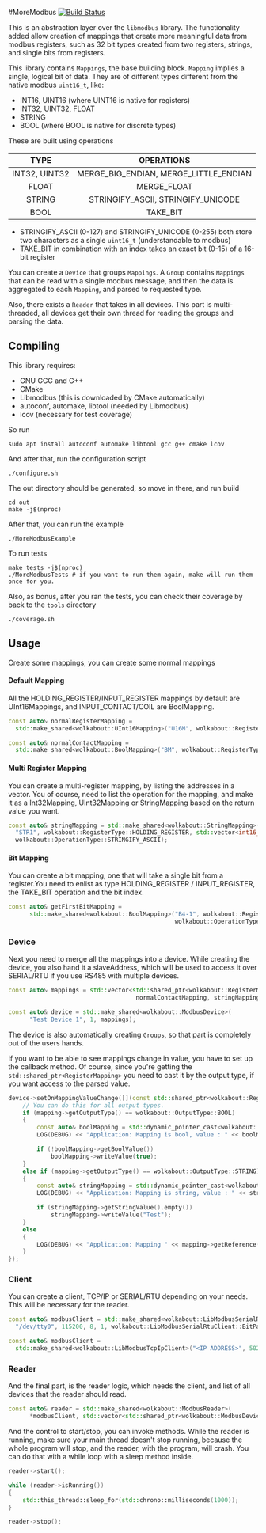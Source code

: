 #MoreModbus [![Build Status](https://travis-ci.com/Wolkabout/MoreModbus.svg?branch=master)](https://travis-ci.com/Wolkabout/MoreModbus)

This is an abstraction layer over the `libmodbus` library. The functionality added allow creation
of mappings that create more meaningful data from modbus registers, such as 32 bit types created from
two registers, strings, and single bits from registers.

This library contains `Mappings`, the base building block. `Mapping` implies a single, logical bit of data.
They are of different types different from the native modbus `uint16_t`, like:
- INT16, UINT16 (where UINT16 is native for registers)
- INT32, UINT32, FLOAT
- STRING
- BOOL (where BOOL is native for discrete types)

These are built using operations 

|      TYPE     |               OPERATIONS              |
|:-------------:|:-------------------------------------:|
| INT32, UINT32 | MERGE_BIG_ENDIAN, MERGE_LITTLE_ENDIAN |
|     FLOAT     |              MERGE_FLOAT              |
|     STRING    |   STRINGIFY_ASCII, STRINGIFY_UNICODE  |
|      BOOL     |                TAKE_BIT               |

- STRINGIFY_ASCII (0-127) and STRINGIFY_UNICODE (0-255) both store two characters as a 
single `uint16_t` (understandable to modbus)
- TAKE_BIT in combination with an index takes an exact bit (0-15) of a 16-bit register

You can create a `Device` that groups `Mappings`. A `Group` contains `Mappings` that can be read with a single
modbus message, and then the data is aggregated to each `Mapping`, and parsed to requested type.

Also, there exists a `Reader` that takes in all devices. This part is multi-threaded, all devices get their own thread
for reading the groups and parsing the data.

## Compiling

This library requires:
- GNU GCC and G++
- CMake
- Libmodbus (this is downloaded by CMake automatically)
- autoconf, automake, libtool (needed by Libmodbus)
- lcov (necessary for test coverage)

So run
```shell script
sudo apt install autoconf automake libtool gcc g++ cmake lcov
```

And after that, run the configuration script
```shell script
./configure.sh
```

The out directory should be generated, so move in there, and run build
```shell script
cd out
make -j$(nproc)
```

After that, you can run the example
```shell script
./MoreModbusExample
```

To run tests
```shell script
make tests -j$(nproc)
./MoreModbusTests # if you want to run them again, make will run them once for you.
```

Also, as bonus, after you ran the tests, you can check their coverage by back to the `tools` directory
```shell script
./coverage.sh
```

## Usage

Create some mappings, you can create some normal mappings

#### Default Mapping

All the HOLDING_REGISTER/INPUT_REGISTER mappings by default are UInt16Mappings,
and INPUT_CONTACT/COIL are BoolMapping.

```c++
const auto& normalRegisterMapping =
  std::make_shared<wolkabout::UInt16Mapping>("U16M", wolkabout::RegisterType::HOLDING_REGISTER, 0);

const auto& normalContactMapping =
  std::make_shared<wolkabout::BoolMapping>("BM", wolkabout::RegisterType::INPUT_CONTACT, 0);
```

#### Multi Register Mapping

You can create a multi-register mapping, by listing the addresses in a vector.
You of course, need to list the operation for the mapping,
and make it as a Int32Mapping, UInt32Mapping or StringMapping based on the return value you want.

```c++
const auto& stringMapping = std::make_shared<wolkabout::StringMapping>(
  "STR1", wolkabout::RegisterType::HOLDING_REGISTER, std::vector<int16_t>{0, 1, 2},
  wolkabout::OperationType::STRINGIFY_ASCII);
```

#### Bit Mapping

You can create a bit mapping,
one that will take a single bit from a register.You need to enlist as type HOLDING_REGISTER / INPUT_REGISTER,
the TAKE_BIT operation and the bit index.

```c++ 
const auto& getFirstBitMapping =
      std::make_shared<wolkabout::BoolMapping>("B4-1", wolkabout::RegisterType::HOLDING_REGISTER, 4,
                                               wolkabout::OperationType::TAKE_BIT, 0);
```

### Device

Next you need to merge all the mappings into a device. While creating the device, you also hand it a slaveAddress,
which will be used to access it over SERIAL/RTU if you use RS485 with multiple devices.

```c++
const auto& mappings = std::vector<std::shared_ptr<wolkabout::RegisterMapping>>{normalRegisterMapping, 
                                    normalContactMapping, stringMapping, getFirstBitMapping, getSecondBitMapping};

const auto& device = std::make_shared<wolkabout::ModbusDevice>(
      "Test Device 1", 1, mappings);
```

The device is also automatically creating `Groups`, so that part is completely out of the users hands.

If you want to be able to see mappings change in value, you have to set up the callback method.
Of course, since you're getting the `std::shared_ptr<RegisterMapping>` you need to cast it by the output type,
if you want access to the parsed value.

```c++
device->setOnMappingValueChange([](const std::shared_ptr<wolkabout::RegisterMapping>& mapping) {
    // You can do this for all output types.
    if (mapping->getOutputType() == wolkabout::OutputType::BOOL)
    {
        const auto& boolMapping = std::dynamic_pointer_cast<wolkabout::BoolMapping>(mapping);
        LOG(DEBUG) << "Application: Mapping is bool, value : " << boolMapping->getBoolValue();

        if (!boolMapping->getBoolValue())
            boolMapping->writeValue(true);
    }
    else if (mapping->getOutputType() == wolkabout::OutputType::STRING)
    {
        const auto& stringMapping = std::dynamic_pointer_cast<wolkabout::StringMapping>(mapping);
        LOG(DEBUG) << "Application: Mapping is string, value : " << stringMapping->getStringValue();

        if (stringMapping->getStringValue().empty())
            stringMapping->writeValue("Test");
    }
    else
    {
        LOG(DEBUG) << "Application: Mapping " << mapping->getReference() << " value changed.";
    }
});
```

### Client

You can create a client, TCP/IP or SERIAL/RTU depending on your needs. This will be necessary for the reader.

```c++
const auto& modbusClient = std::make_shared<wolkabout::LibModbusSerialRtuClient>(
  "/dev/tty0", 115200, 8, 1, wolkabout::LibModbusSerialRtuClient::BitParity::NONE, std::chrono::milliseconds(500));

const auto& modbusClient =
  std::make_shared<wolkabout::LibModbusTcpIpClient>("<IP ADDRESS>", 502, std::chrono::milliseconds(500));
```

### Reader

And the final part, is the reader logic, which needs the client, and list of all devices that the reader should read.

```c++
const auto& reader = std::make_shared<wolkabout::ModbusReader>(
      *modbusClient, std::vector<std::shared_ptr<wolkabout::ModbusDevice>>{device}, std::chrono::milliseconds(1000));
``` 

And the control to start/stop, you can invoke methods.
While the reader is running, make sure your main thread doesn't stop running, because the whole program will stop, 
and the reader, with the program, will crash. You can do that with a while loop with a sleep method inside.

```c++
reader->start();

while (reader->isRunning())
{
    std::this_thread::sleep_for(std::chrono::milliseconds(1000));
}

reader->stop();
```



